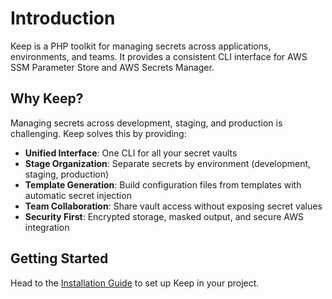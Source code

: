 # Introduction

Keep is a PHP toolkit for managing secrets across applications, environments, and teams. It provides a consistent CLI interface for AWS SSM Parameter Store and AWS Secrets Manager.

## Why Keep?

Managing secrets across development, staging, and production is challenging. Keep solves this by providing:

- **Unified Interface**: One CLI for all your secret vaults
- **Stage Organization**: Separate secrets by environment (development, staging, production)
- **Template Generation**: Build configuration files from templates with automatic secret injection
- **Team Collaboration**: Share vault access without exposing secret values
- **Security First**: Encrypted storage, masked output, and secure AWS integration

## Getting Started

Head to the [Installation Guide](./installation) to set up Keep in your project.